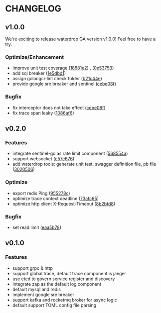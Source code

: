 # CHANGELOG

## v1.0.0

We're exciting to release waterdrop GA version v1.0.0! Feel free to have a try.

### Optimize/Enhancement
- improve unit test coverage ([18581e2](https://github.com/UnderTreeTech/waterdrop/pull/63)) , ([0e53753](https://github.com/UnderTreeTech/waterdrop/pull/64))
- add sql breaker ([1e5dbd1](https://github.com/UnderTreeTech/waterdrop/pull/57))
- assign golangci-lint check folder ([b21c44e](https://github.com/UnderTreeTech/waterdrop/pull/56))
- provide google sre breaker and sentinel ([cebe08f](https://github.com/UnderTreeTech/waterdrop/pull/61))

### Bugfix
- fix interceptor does not take effect ([cebe08f](https://github.com/UnderTreeTech/waterdrop/pull/61))
- fix trace span leaky ([1086af6](https://github.com/UnderTreeTech/waterdrop/pull/60))

## v0.2.0

### Features
- integrate sentinel-go as rate limit component ([568554a](https://github.com/UnderTreeTech/waterdrop/pull/54))
- support websocket ([e57e676](https://github.com/UnderTreeTech/waterdrop/pull/39))
- add waterdrop tools: generate unit test, swagger definition file, pb file ([3020506](https://github.com/UnderTreeTech/waterdrop/pull/36))

### Optimize
- export redis Ping ([955278c](https://github.com/UnderTreeTech/waterdrop/pull/52))
- optimize trace context deadline ([73afc65](https://github.com/UnderTreeTech/waterdrop/pull/42))
- optimize http client X-Request-Timeout ([8b2bfd8](https://github.com/UnderTreeTech/waterdrop/pull/44))

### Bugfix
- set read limit ([eaa5b78](https://github.com/UnderTreeTech/waterdrop/pull/33))

## v0.1.0

### Features
- support grpc & http
- support global trace, default trace component is jaeger
- use etcd to govern service register and discovery
- integrate zap as the default log component
- default mysql and redis
- implement google sre breaker
- support kafka and rocketmq broker for async logic
- default support TOML config file parsing



 
